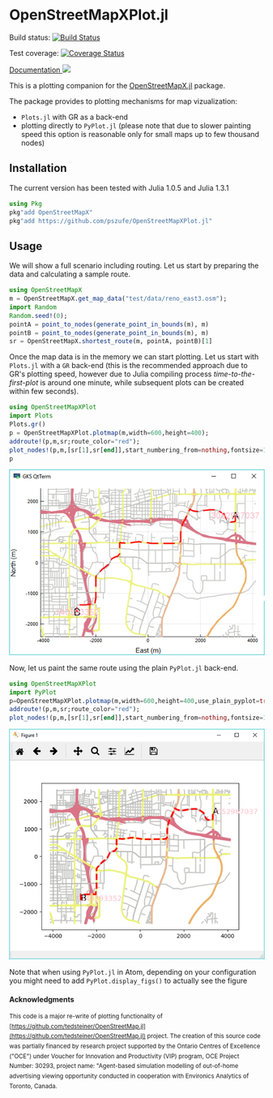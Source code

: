 # OpenStreetMapXPlot.jl

Build status: [![Build Status](https://travis-ci.org/pszufe/OpenStreetMapXPlot.jl.svg?branch=master)](https://travis-ci.org/pszufe/OpenStreetMapXPlot.jl) 

Test coverage: [![Coverage Status](https://coveralls.io/repos/github/pszufe/OpenStreetMapXPlot.jl/badge.svg?branch=master)](https://coveralls.io/github/pszufe/OpenStreetMapXPlot.jl?branch=master)   

[Documentation ![](https://img.shields.io/badge/docs-latest-blue.svg)](https://pszufe.github.io/OpenStreetMapXPlot.jl/latest)

This is a plotting companion for the [OpenStreetMapX.jl](https://github.com/pszufe/OpenStreetMapX.jl) package. 

The package provides to plotting mechanisms for map vizualization:

- `Plots.jl` with GR as a back-end
- plotting directly to `PyPlot.jl` (please note that due to slower painting speed this option is reasonable only for small maps up to few thousand nodes)

## Installation

The current version has been tested with Julia 1.0.5 and Julia 1.3.1

```julia
using Pkg
pkg"add OpenStreetMapX"
pkg"add https://github.com/pszufe/OpenStreetMapXPlot.jl"
```

## Usage

We will show a full scenario including routing. Let us start by preparing the data and calculating a sample route. 

```julia
using OpenStreetMapX
m = OpenStreetMapX.get_map_data("test/data/reno_east3.osm");
import Random
Random.seed!(0);
pointA = point_to_nodes(generate_point_in_bounds(m), m)
pointB = point_to_nodes(generate_point_in_bounds(m), m)
sr = OpenStreetMapX.shortest_route(m, pointA, pointB)[1]
```

Once the map data is in the memory we can start plotting. Let us start with `Plots.jl` with a `GR` back-end (this is the recommended approach due to GR's plotting speed, however due to Julia compiling process *time-to-the-first-plot* is around one minute, while subsequent plots can be created within few seconds). 

```julia
using OpenStreetMapXPlot
import Plots
Plots.gr()
p = OpenStreetMapXPlot.plotmap(m,width=600,height=400);
addroute!(p,m,sr;route_color="red");
plot_nodes!(p,m,[sr[1],sr[end]],start_numbering_from=nothing,fontsize=13,color="pink");
p
```



![](plot_image.png)

Now, let us paint the same route using the plain `PyPlot.jl` back-end. 

```julia
using OpenStreetMapXPlot
import PyPlot
p=OpenStreetMapXPlot.plotmap(m,width=600,height=400,use_plain_pyplot=true);
addroute!(p,m,sr;route_color="red");
plot_nodes!(p,m,[sr[1],sr[end]],start_numbering_from=nothing,fontsize=13,color="pink");
```

![](plot_image_pyplot.png)

Note that when using `PyPlot.jl` in Atom, depending on your configuration you might need to add `PyPlot.display_figs()` to actually see the figure






#### Acknowledgments
<sup>This code is a major re-write of plotting functionality of [https://github.com/tedsteiner/OpenStreetMap.jl](https://github.com/tedsteiner/OpenStreetMap.jl) project.
The creation of this source code was partially financed by research project supported by the Ontario Centres of Excellence ("OCE") under Voucher for Innovation and Productivity (VIP) program, OCE Project Number: 30293, project name: "Agent-based simulation modelling of out-of-home advertising viewing opportunity conducted in cooperation with Environics Analytics of Toronto, Canada. </sup>
